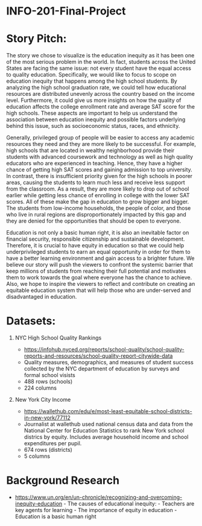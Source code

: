 # INFO-201-Final-Project

# Story Pitch:

The story we chose to visualize is the education inequity as it has been one of the most serious problem in the world. In fact, students across the United States are facing the same issue: not every student have the equal access to quality education. Specifically, we would like to focus to scope on education inequity that happens among the high school students. By analyzing the high school graduation rate, we could tell how educational resources are distributed unevenly across the country based on the income level. Furthermore, it could give us more insights on how the quality of education affects the college enrollment rate and average SAT score for the high schools. These aspects are important to help us understand the association between education inequity and possible factors underlying behind this issue, such as socioeconomic status, races, and ethnicity. 

Generally, privileged group of people will be easier to access any academic resources they need and they are more likely to be successful. For example, high schools that are located in wealthy neighborhood provide their students with advanced coursework and technology as well as high quality educators who are experienced in teaching. Hence, they have a higher chance of getting high SAT scores and gaining admission to top university. In contrast, there is insufficient priority given for the high schools in poorer areas, causing the students to learn much less and receive less support from the classroom. As a result, they are more likely to drop out of school earlier while getting less chance of enrolling in college with the lower SAT scores. All of these make the gap in education to grow bigger and bigger. The students from low-income households, the people of color, and those who live in rural regions are disproportionately impacted by this gap and they are denied for the opportunities that should be open to everyone.

Education is not only a basic human right, it is also an inevitable factor on financial security, responsible citizenship and sustainable development. Therefore, it is crucial to have equity in education so that we could help underprivileged students to earn an equal opportunity in order for them to have a better learning environment and gain access to a brighter future. We believe our story will push the viewers to confront the systemic barrier that keep millions of students from reaching their full potential and motivates them to work towards the goal where everyone has the chance to achieve. Also, we hope to inspire the viewers to reflect and contribute on creating an equitable education system that will help those who are under-served and disadvantaged in education. 

# Datasets:

1. NYC High School Quality Rankings
      * https://infohub.nyced.org/reports/school-quality/school-quality-reports-and-resources/school-quality-report-citywide-data
      * Quality measures, demographics, and measures of student success collected by the NYC department of education by surveys and formal school visists
      * 488 rows (schools)
      * 224 columns

2. New York City Income
      * https://wallethub.com/edu/e/most-least-equitable-school-districts-in-new-york/77112
      * Journalist at wallethub used national census data and data from the National Center for Education Statistics to rank New York school districs by equity. Includes average household income and school expenditures per pupil.
      * 674 rows (districts)
      * 5 columns   
      
# Background Research

- https://www.un.org/en/un-chronicle/recognizing-and-overcoming-inequity-education
      - The causes of educational inequity: 
            - Teachers are key agents for learning
      - The importance of equity in education 
            - Education is a basic human right
      
 

